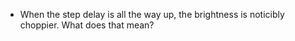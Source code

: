
- When the step delay is all the way up, the brightness is noticibly
  choppier. What does that mean?
